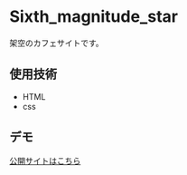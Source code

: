 # Sixth_magnitude_star
架空のカフェサイトです。

## 使用技術
- HTML
- css

## デモ
[公開サイトはこちら](https://chisato-kikuno.github.io/Sixth_magnitude_star/)
